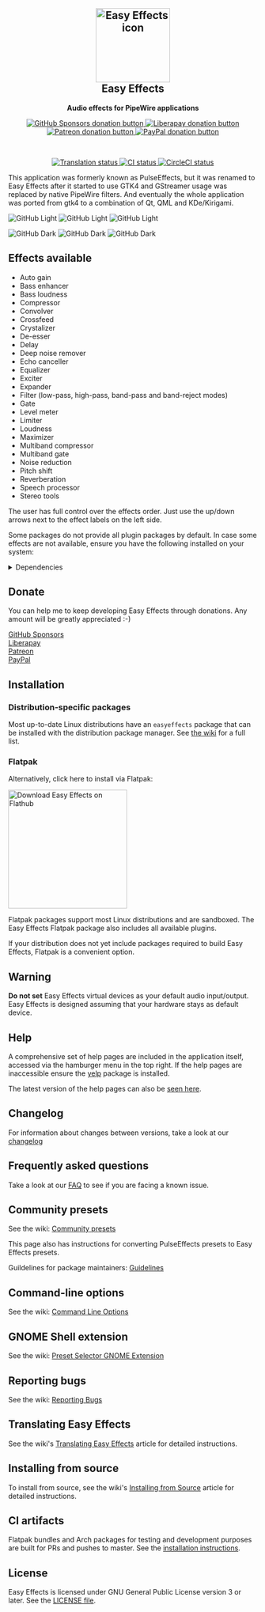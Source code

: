 <h2 align="center">
  <img src="src/contents/icons/com.github.wwmm.easyeffects.svg" alt="Easy Effects icon" width="150" height="150"/>
  <br>
  Easy Effects
</h2>

<p align="center">
  <strong>Audio effects for PipeWire applications</strong>
</p>

<p align="center">
  <a href="https://github.com/sponsors/wwmm">
    <img alt="GitHub Sponsors donation button" src="https://img.shields.io/static/v1?label=Sponsor&message=%E2%9D%A4&logo=GitHub&link=https://github.com/sponsors/wwmm">
  </a>
  <a href="https://liberapay.com/wwmm/donate">
    <img alt="Liberapay donation button" src="https://img.shields.io/badge/liberapay-donate-green">
  </a>
  <a href="https://www.patreon.com/wellingtonwallace?fan_landing=true">
    <img alt="Patreon donation button" src="https://img.shields.io/badge/patreon-donate-green.svg">
  </a>
  <a href="https://www.paypal.com/donate?hosted_button_id=RK723F4EKH2UE">
    <img alt="PayPal donation button" src="https://img.shields.io/badge/paypal-donate-green.svg">
  </a>
</p>

<br>

<p align="center">
  <a href="https://hosted.weblate.org/engage/easyeffects/">
    <img alt="Translation status" src="https://hosted.weblate.org/widgets/easyeffects/-/svg-badge.svg"/>
  </a>
  <a href="https://github.com/wwmm/easyeffects/actions/workflows/CI.yaml">
    <img alt="CI status" src="https://github.com/wwmm/easyeffects/actions/workflows/CI.yaml/badge.svg"/>
  </a>
  <a href="https://circleci.com/gh/wwmm/easyeffects">
    <img alt="CircleCI status" src="https://circleci.com/gh/wwmm/easyeffects.svg?style=shield"/>
  </a>
</p>

This application was formerly known as PulseEffects, but it was renamed to Easy Effects after it started to use GTK4 and
GStreamer usage was replaced by native PipeWire filters. And eventually the whole application was ported from gtk4 to
a combination of Qt, QML and KDe/Kirigami.

![GitHub Light](images/easyeffects-light-screenshot-1.png#gh-light-mode-only)
![GitHub Light](images/easyeffects-light-screenshot-2.png#gh-light-mode-only)
![GitHub Light](images/easyeffects-light-screenshot-3.png#gh-light-mode-only)

![GitHub Dark](images/easyeffects-dark-screenshot-1.png#gh-dark-mode-only)
![GitHub Dark](images/easyeffects-dark-screenshot-2.png#gh-dark-mode-only)
![GitHub Dark](images/easyeffects-dark-screenshot-3.png#gh-dark-mode-only)

## Effects available

- Auto gain
- Bass enhancer
- Bass loudness
- Compressor
- Convolver
- Crossfeed
- Crystalizer
- De-esser
- Delay
- Deep noise remover
- Echo canceller
- Equalizer
- Exciter
- Expander
- Filter (low-pass, high-pass, band-pass and band-reject modes)
- Gate
- Level meter
- Limiter
- Loudness
- Maximizer
- Multiband compressor
- Multiband gate
- Noise reduction
- Pitch shift
- Reverberation
- Speech processor
- Stereo tools

The user has full control over the effects order. Just use the up/down arrows
next to the effect labels on the left side.

Some packages do not provide all plugin packages by default. In case some effects are not available, ensure you have the following installed on your system:

<details>
<summary>Dependencies</summary>

Plugins needed for effects:

- [Linux Studio plugins](https://lsp-plug.in/). Version 1.1.24 or higher.
- [Calf Studio plugins](https://calf-studio-gear.org/). Version 0.90.1 or higher.
- [Libebur128](https://github.com/jiixyj/libebur128). For Auto gain and Level meter.
- [ZamAudio plugins](https://www.zamaudio.com/). For Maximizer.
- [Zita-convolver](https://kokkinizita.linuxaudio.org/linuxaudio/). For Convolver.
- [MDA](https://gitlab.com/drobilla/mda-lv2). For Bass loudness.
- [SpeexDSP](https://www.speex.org/). For Speech processor.
- [SoundTouch](https://www.surina.net/soundtouch/). For Pitch shift.
- [RNNoise](https://gitlab.xiph.org/xiph/rnnoise). For Noise reduction.
- [DeepFilterNet](https://github.com/Rikorose/DeepFilterNet). For Deep noise remover.

Other dependencies include:
- [libsamplerate](http://www.mega-nerd.com/SRC/index.html)
- [libsndfile](http://www.mega-nerd.com/libsndfile/)
- [libbs2b](https://sourceforge.net/projects/bs2b/files/libbs2b/)
- [fftw](https://fftw.org/)
- [speexdsp](https://www.speex.org/)
- [nlohmann json](https://github.com/nlohmann/json)
- [tbb](https://www.threadingbuildingblocks.org)

</details>

## Donate

You can help me to keep developing Easy Effects through donations. Any amount will be greatly appreciated :-)

[GitHub Sponsors](https://github.com/sponsors/wwmm)  
[Liberapay](https://liberapay.com/wwmm)  
[Patreon](https://www.patreon.com/wellingtonwallace?fan_landing=true)  
[PayPal](https://www.paypal.com/donate?hosted_button_id=RK723F4EKH2UE)  

## Installation

### Distribution-specific packages

Most up-to-date Linux distributions have an `easyeffects` package that can be installed with the distribution package manager. See [the wiki](https://github.com/wwmm/easyeffects/wiki/Package-Repositories) for a full list.

### Flatpak

Alternatively, click here to install via Flatpak:

<a href='https://flathub.org/apps/details/com.github.wwmm.easyeffects'><img width='240' alt='Download Easy Effects on Flathub' src='https://flathub.org/assets/badges/flathub-badge-en.png'/></a>

Flatpak packages support most Linux distributions and are sandboxed. The Easy Effects Flatpak package also includes all available plugins.

If your distribution does not yet include packages required to build Easy Effects, Flatpak is a convenient option.

## Warning

**Do not set** Easy Effects virtual devices as your default audio input/output.
Easy Effects is designed assuming that your hardware stays as default device.

## Help

A comprehensive set of help pages are included in the application itself, accessed via the hamburger menu in the top right. If the help pages are inaccessible ensure the [yelp](https://gitlab.gnome.org/GNOME/yelp) package is installed.

The latest version of the help pages can also be [seen here](https://wwmm.github.io/easyeffects).

## Changelog

For information about changes between versions, take a look at our [changelog](https://github.com/wwmm/easyeffects/blob/master/CHANGELOG.md)

## Frequently asked questions

Take a look at our [FAQ](https://github.com/wwmm/easyeffects/wiki/FAQ) to see
if you are facing a known issue.

## Community presets

See the wiki: [Community presets](https://github.com/wwmm/easyeffects/wiki/Community-presets)

This page also has instructions for converting PulseEffects presets to Easy Effects presets.

Guildelines for package maintainers: [Guidelines](COMMUNITY_PRESETS_GUIDELINES.md)

## Command-line options

See the wiki: [Command Line Options](https://github.com/wwmm/easyeffects/wiki/Command-Line-Options)

## GNOME Shell extension

See the wiki: [Preset Selector GNOME Extension](https://github.com/wwmm/easyeffects/wiki/Preset-Selector-GNOME-Extension)

## Reporting bugs

See the wiki: [Reporting Bugs](https://github.com/wwmm/easyeffects/wiki/Reporting-bugs)

## Translating Easy Effects

See the wiki's [Translating Easy Effects](https://github.com/wwmm/easyeffects/wiki/Translating-EasyEffects) article for detailed instructions.

## Installing from source

To install from source, see the wiki's [Installing from Source](https://github.com/wwmm/easyeffects/wiki/Installation-from-Source) article for detailed instructions.

## CI artifacts

Flatpak bundles and Arch packages for testing and development purposes are built for PRs and pushes to master.
See the [installation instructions](https://github.com/wwmm/easyeffects/wiki/Package-Repositories#ci-artifacts).

## License

Easy Effects is licensed under GNU General Public License version 3 or later. See the [LICENSE file](https://github.com/wwmm/easyeffects/blob/master/LICENSE).
